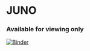 # JUNO

### Available for viewing only
[![Binder](https://mybinder.org/badge.svg)](https://mybinder.org/v2/gh/HeyLey/JUNO/master)
